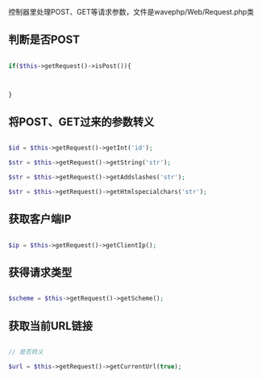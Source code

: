 <!--
author: 许萍
date: 2015-11-20
title: 请求类
tags: 功能扩展
category: 功能扩展
status: publish
summary: Wavephp框架，轻量PHP框架，MVC分离，快速开发项目
-->

控制器里处理POST、GET等请求参数，文件是wavephp/Web/Request.php类

## 判断是否POST

```php
if($this->getRequest()->isPost()){

}
```

## 将POST、GET过来的参数转义

```php
$id = $this->getRequest()->getInt('id');
$str = $this->getRequest()->getString('str');
$str = $this->getRequest()->getAddslashes('str');
$str = $this->getRequest()->getHtmlspecialchars('str');
```

## 获取客户端IP

```php
$ip = $this->getRequest()->getClientIp();
```

## 获得请求类型

```php
$scheme = $this->getRequest()->getScheme();
```

## 获取当前URL链接

```php
// 是否转义
$url = $this->getRequest()->getCurrentUrl(true);
```